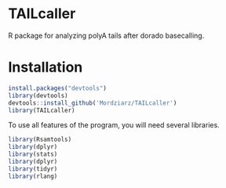# TAILcaller
R package for analyzing polyA tails after dorado basecalling.


# Installation

```r
install.packages("devtools")
library(devtools)
devtools::install_github('Mordziarz/TAILcaller')
library(TAILcaller)
```
To use all features of the program, you will need several libraries.

```r
library(Rsamtools)
library(dplyr)
library(stats)
library(dplyr)
library(tidyr)
library(rlang)
```